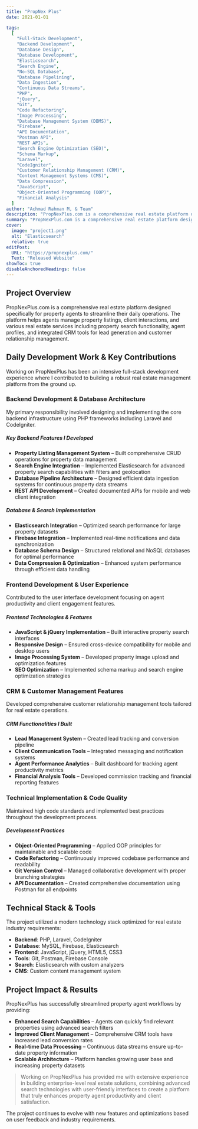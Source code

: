 ```yaml
---
title: "PropNex Plus"
date: 2021-01-01

tags:
  [
    "Full-Stack Development",
    "Backend Development", 
    "Database Design",
    "Database Development",
    "Elasticsearch",
    "Search Engine",
    "No-SQL Database",
    "Database Pipelining",
    "Data Ingestion",
    "Continuous Data Streams",
    "PHP",
    "jQuery",
    "Git",
    "Code Refactoring",
    "Image Processing",
    "Database Management System (DBMS)",
    "Firebase",
    "API Documentation",
    "Postman API",
    "REST APIs",
    "Search Engine Optimization (SEO)",
    "Schema Markup",
    "Laravel",
    "CodeIgniter",
    "Customer Relationship Management (CRM)",
    "Content Management Systems (CMS)",
    "Data Compression",
    "JavaScript",
    "Object-Oriented Programming (OOP)",
    "Financial Analysis"
  ]
author: "Achmad Rahman M, & Team"
description: "PropNexPlus.com is a comprehensive real estate platform designed specifically for property agents to streamline their daily operations."
summary: "PropNexPlus.com is a comprehensive real estate platform designed specifically for property agents to streamline their daily operations. The platform helps agents manage property listings, client interactions, and various real estate services including property search functionality, agent profiles, and integrated CRM tools for lead generation and customer relationship management.a"
cover:
  image: "project1.png"
  alt: "Elasticsearch"
  relative: true
editPost:
  URL: "https://propnexplus.com/"
  Text: "Released Website"
showToc: true
disableAnchoredHeadings: false
---
```


## Project Overview

PropNexPlus.com is a comprehensive real estate platform designed specifically for property agents to streamline their daily operations. The platform helps agents manage property listings, client interactions, and various real estate services including property search functionality, agent profiles, and integrated CRM tools for lead generation and customer relationship management.

## Daily Development Work & Key Contributions

Working on PropNexPlus has been an intensive full-stack development experience where I contributed to building a robust real estate management platform from the ground up.

### Backend Development & Database Architecture

My primary responsibility involved designing and implementing the core backend infrastructure using PHP frameworks including Laravel and CodeIgniter.

##### Key Backend Features I Developed

- **Property Listing Management System** – Built comprehensive CRUD operations for property data management
- **Search Engine Integration** – Implemented Elasticsearch for advanced property search capabilities with filters and geolocation
- **Database Pipeline Architecture** – Designed efficient data ingestion systems for continuous property data streams
- **REST API Development** – Created documented APIs for mobile and web client integration

##### Database & Search Implementation

- **Elasticsearch Integration** – Optimized search performance for large property datasets
- **Firebase Integration** – Implemented real-time notifications and data synchronization
- **Database Schema Design** – Structured relational and NoSQL databases for optimal performance
- **Data Compression & Optimization** – Enhanced system performance through efficient data handling

### Frontend Development & User Experience

Contributed to the user interface development focusing on agent productivity and client engagement features.

##### Frontend Technologies & Features

- **JavaScript & jQuery Implementation** – Built interactive property search interfaces
- **Responsive Design** – Ensured cross-device compatibility for mobile and desktop users
- **Image Processing System** – Developed property image upload and optimization features
- **SEO Optimization** – Implemented schema markup and search engine optimization strategies

### CRM & Customer Management Features

Developed comprehensive customer relationship management tools tailored for real estate operations.

##### CRM Functionalities I Built

- **Lead Management System** – Created lead tracking and conversion pipeline
- **Client Communication Tools** – Integrated messaging and notification systems
- **Agent Performance Analytics** – Built dashboard for tracking agent productivity metrics
- **Financial Analysis Tools** – Developed commission tracking and financial reporting features

### Technical Implementation & Code Quality

Maintained high code standards and implemented best practices throughout the development process.

##### Development Practices

- **Object-Oriented Programming** – Applied OOP principles for maintainable and scalable code
- **Code Refactoring** – Continuously improved codebase performance and readability
- **Git Version Control** – Managed collaborative development with proper branching strategies
- **API Documentation** – Created comprehensive documentation using Postman for all endpoints

## Technical Stack & Tools

The project utilized a modern technology stack optimized for real estate industry requirements:

- **Backend**: PHP, Laravel, CodeIgniter
- **Database**: MySQL, Firebase, Elasticsearch
- **Frontend**: JavaScript, jQuery, HTML5, CSS3
- **Tools**: Git, Postman, Firebase Console
- **Search**: Elasticsearch with custom analyzers
- **CMS**: Custom content management system

## Project Impact & Results

PropNexPlus has successfully streamlined property agent workflows by providing:

- **Enhanced Search Capabilities** – Agents can quickly find relevant properties using advanced search filters
- **Improved Client Management** – Comprehensive CRM tools have increased lead conversion rates
- **Real-time Data Processing** – Continuous data streams ensure up-to-date property information
- **Scalable Architecture** – Platform handles growing user base and increasing property datasets

> Working on PropNexPlus has provided me with extensive experience in building enterprise-level real estate solutions, combining advanced search technologies with user-friendly interfaces to create a platform that truly enhances property agent productivity and client satisfaction.

The project continues to evolve with new features and optimizations based on user feedback and industry requirements.
